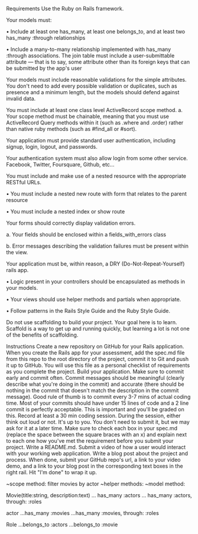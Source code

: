 Requirements
Use the Ruby on Rails framework.

Your models must:

• Include at least one has_many, at least one belongs_to, and at least two has_many :through relationships

• Include a many-to-many relationship implemented with has_many :through associations. The join table must include a user-submittable attribute — that is to say, some attribute other than its foreign keys that can be submitted by the app's user

Your models must include reasonable validations for the simple attributes. You don't need to add every possible validation or duplicates, such as presence and a minimum length, but the models should defend against invalid data.

You must include at least one class level ActiveRecord scope method. a. Your scope method must be chainable, meaning that you must use ActiveRecord Query methods within it (such as .where and .order) rather than native ruby methods (such as #find_all or #sort).

Your application must provide standard user authentication, including signup, login, logout, and passwords.

Your authentication system must also allow login from some other service. Facebook, Twitter, Foursquare, Github, etc...

You must include and make use of a nested resource with the appropriate RESTful URLs.

• You must include a nested new route with form that relates to the parent resource

• You must include a nested index or show route

Your forms should correctly display validation errors.

a. Your fields should be enclosed within a fields_with_errors class

b. Error messages describing the validation failures must be present within the view.

Your application must be, within reason, a DRY (Do-Not-Repeat-Yourself) rails app.

• Logic present in your controllers should be encapsulated as methods in your models.

• Your views should use helper methods and partials when appropriate.

• Follow patterns in the Rails Style Guide and the Ruby Style Guide.

Do not use scaffolding to build your project. Your goal here is to learn. Scaffold is a way to get up and running quickly, but learning a lot is not one of the benefits of scaffolding.


Instructions
Create a new repository on GitHub for your Rails application.
When you create the Rails app for your assessment, add the spec.md file from this repo to the root directory of the project, commit it to Git and push it up to GitHub. You will use this file as a personal checklist of requirements as you complete the project.
Build your application. Make sure to commit early and commit often. Commit messages should be meaningful (clearly describe what you're doing in the commit) and accurate (there should be nothing in the commit that doesn't match the description in the commit message). Good rule of thumb is to commit every 3-7 mins of actual coding time. Most of your commits should have under 15 lines of code and a 2 line commit is perfectly acceptable. This is important and you'll be graded on this.
Record at least a 30 min coding session. During the session, either think out loud or not. It's up to you. You don't need to submit it, but we may ask for it at a later time.
Make sure to check each box in your spec.md (replace the space between the square braces with an x) and explain next to each one how you've met the requirement before you submit your project.
Write a README.md.
Submit a video of how a user would interact with your working web application.
Write a blog post about the project and process.
When done, submit your GitHub repo's url, a link to your video demo, and a link to your blog post in the corresponding text boxes in the right rail. Hit "I'm done" to wrap it up.

~scope method:  filter movies by actor
~helper methods:
~model method:

Movie(title:string, description:text)
... has_many :actors
... has_many :actors, through: :roles

actor
...has_many :movies
...has_many :movies, through: :roles

Role
...belongs_to :actors
...belongs_to :movie

